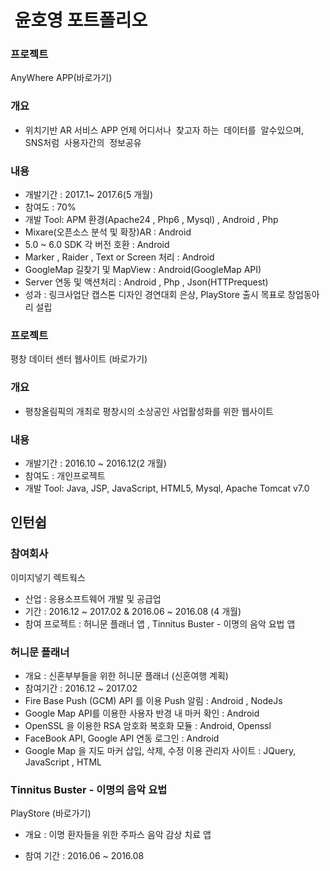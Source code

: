 #  윤호영 포트폴리오

### 프로젝트
AnyWhere APP(바로가기)

### 개요
* 위치기반 AR 서비스 APP 언제 어디서나  찾고자 하는  데이터를  알수있으며,  
SNS처럼  사용자간의  정보공유
 
### 내용
* 개발기간 : 2017.1~ 2017.6(5 개월)
* 참여도 : 70% 
* 개발 Tool: APM 환경(Apache24 , Php6 , Mysql) , Android , Php 
* Mixare(오픈소스 분석 및 확장)AR : Android
* 5.0 ~ 6.0 SDK 각 버전 호환 : Android
* Marker , Raider , Text or Screen 처리 : Android
* GoogleMap 길찾기 및 MapView : Android(GoogleMap API)
* Server 연동 및 액션처리 : Android , Php , Json(HTTPrequest)
* 성과 : 링크사업단 캡스톤 디자인 경연대회 은상, PlayStore 출시 목표로 창업동아리 설립

### 프로젝트
평창 데이터 센터 웹사이트 (바로가기)

### 개요
* 평창올림픽의 개최로 평창시의 소상공인 사업활성화를 위한 웹사이트

### 내용
* 개발기간 : 2016.10 ~ 2016.12(2 개월)
* 참여도 : 개인프로젝트
* 개발 Tool: Java, JSP, JavaScript, HTML5, Mysql, Apache Tomcat v7.0
 
 
 ## 인턴쉽
 
 ### 참여회사
 이미지넣기
 렉트웍스 
 
 * 산업 : 응용소프트웨어 개발 및 공급업
 * 기간 : 2016.12 ~ 2017.02 & 2016.06 ~ 2016.08 (4 개월)
 * 참여 프로젝트 :  허니문 플래너 앱 , Tinnitus Buster - 이명의 음악 요법 앱
 
 ### 허니문 플래너

 * 개요 : 신혼부부들을 위한 허니문 플래너 (신혼여행 계획)
 * 참여기간 : 2016.12 ~ 2017.02
  * Fire Base Push (GCM) API 를 이용 Push 알림 : Android , NodeJs
  * Google Map API를 이용한 사용자 반경 내 마커 확인 : Android 
  * OpenSSL 을 이용한 RSA 암호화 복호화 모듈 : Android, Openssl
  * FaceBook API, Google API 연동 로그인 : Android  
  * Google Map 을 지도 마커 삽입, 삭제, 수정 이용 관리자 사이트 : JQuery, JavaScript , HTML
  
 ### Tinnitus Buster - 이명의 음악 요법

   PlayStore (바로가기)

   * 개요 : 이명 환자들을 위한 주파스 음악 감상 치료 앱

   * 참여 기간 : 2016.06 ~ 2016.08 

 

 
 
 
